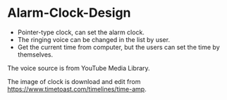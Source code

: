 # Alarm-Clock-Design

- Pointer-type clock, can set the alarm clock.
- The ringing voice can be changed in the list by user.
- Get the current time from computer, but the users can set the time by themselves.

The voice source is from YouTube Media Library.

The image of clock is download and edit from https://www.timetoast.com/timelines/time-amp.
